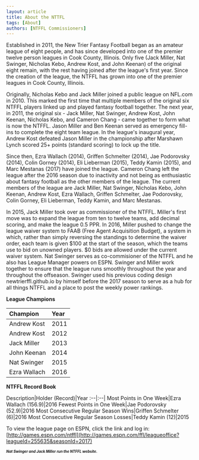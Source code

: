 ```yaml
---
layout: article
title: About the NTTFL
tags: [About]
authors: [NTFFL Commissioners]
---
```


Established in 2011, the New Trier Fantasy Football began as an amateur league of eight people, and has since developed into one of the premier twelve person leagues in Cook County, Illinois. Only five (Jack Miller, Nat Swinger, Nicholas Kebo, Andrew Kost, and John Keenan) of the original eight remain, with the rest having joined after the league's first year.  Since the creation of the league, the NTFFL has grown into one of the premier leagues in Cook County, Illinois.

Originally, Nicholas Kebo and Jack Miller joined a public league on NFL.com in 2010. This marked the first time that multiple members of the original six NTFFL players linked up and played fantasy football together. The next year, in 2011, the original six - Jack Miller, Nat Swinger, Andrew Kost, John Keenan, Nicholas Kebo, and Cameron Chang - came together to form what is now the NTFFL. Jason Miller and Ben Keenan served as emergency fill-ins to complete the eight team league. In the league's inaugural year, Andrew Kost defeated Jason Miller in the championship after Marshawn Lynch scored 25+ points (standard scoring) to lock up the title. 

Since then, Ezra Wallach (2014), Griffen Schmelter (2014), Jae Podorovsky (2014), Colin Gorney (2014), Eli Lieberman (2015), Teddy Kamin (2015), and Marc Mestanas (2017) have joined the league. Cameron Chang left the league after the 2016 season due to inactivity and not being as enthusiastic about fantasy football as the other members of the league. The current members of the league are Jack Miller, Nat Swinger, Nicholas Kebo, John Keenan, Andrew Kost, Ezra Wallach, Griffen Schmelter, Jae Podorovsky, Colin Gorney, Eli Lieberman, Teddy Kamin, and Marc Mestanas.

In 2015, Jack Miller took over as commissioner of the NTFFL. Miller's first move was to expand the league from ten to twelve teams, add decimal scoring, and make the league 0.5 PPR. In 2016, Miller pushed to change the league waiver system to FAAB (Free Agent Acquisition Budget), a system in which, rather than simply reversing the standings to determine the waiver order, each team is given $100 at the start of the season, which the teams use to bid on unowned players. $0 bids are allowed under the current waiver system. Nat Swinger serves as co-commisioner of the NTFFL and he also has League Manager powers on ESPN. Swinger and Miller work together to ensure that the league runs smoothly throughout the year and throughout the offseason. Swinger used his previous coding design newtrierffl.github.io by himself before the 2017 season to serve as a hub for all things NTFFL and a place to post the weekly power rankings.

**League Champions**

Champion|Year
:--|:--|
Andrew Kost|2011
Andrew Kost|2012
Jack Miller|2013
John Keenan|2014
Nat Swinger|2015
Ezra Wallach|2016

**NTFFL Record Book**

Description|Holder (Record)|Year
:--|:--|
Most Points in One Week|Ezra Wallach (156.9)|2016
Fewest Points in One Week|Jae Podorovsky (52.9)|2016
Most Consecutive Regular Season Wins|Griffen Schmelter (6)|2016
Most Consecutive Regular Season Losses|Teddy Kamin (12)|2015






To view the league page on ESPN, click the link and log in: [http://games.espn.com/ntffl](http://games.espn.com/ffl/leagueoffice?leagueId=255635&seasonId=2017)

<sup><sup>***Nat Swinger and Jack Miller run the NTFFL website.***<sup></sup>
